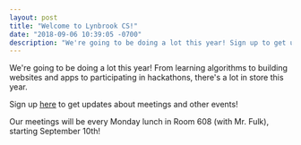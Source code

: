 ```yaml
---
layout: post
title: "Welcome to Lynbrook CS!"
date: "2018-09-06 10:39:05 -0700"
description: "We're going to be doing a lot this year! Sign up to get updates about meetings and other events!"
---
```


We're going to be doing a lot this year! From learning algorithms to building websites and apps to participating in hackathons, there's a lot in store this year.

Sign up [here](https://docs.google.com/forms/d/e/1FAIpQLScqeJtI9uLbAoQAw8n1b29hMcaqTm-Pf8CvlNiwOucu6s2ydA/viewform) to get updates about meetings and other events!

Our meetings will be every Monday lunch in Room 608 (with Mr. Fulk), starting September 10th!
